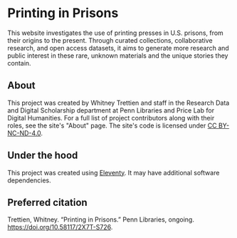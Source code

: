 # Printing in Prisons
This website investigates the use of printing presses in U.S. prisons, from their origins to the present. Through curated collections, collaborative research, and open access datasets, it aims to generate more research and public interest in these rare, unknown materials and the unique stories they contain.

## About
This project was created by Whitney Trettien and staff in the Research Data and Digital Scholarship department at Penn Libraries and Price Lab for Digital Humanities. For a full list of project contributors along with their roles, see the site's "About" page. The site's code is licensed under [CC BY-NC-ND-4.0](https://creativecommons.org/licenses/by-nc-nd/4.0/).

## Under the hood
This project was created using [Eleventy](https://www.11ty.dev/). It may have additional software dependencies.

## Preferred citation
Trettien, Whitney. “Printing in Prisons.” Penn Libraries, ongoing. https://doi.org/10.58117/2X7T-S726.
